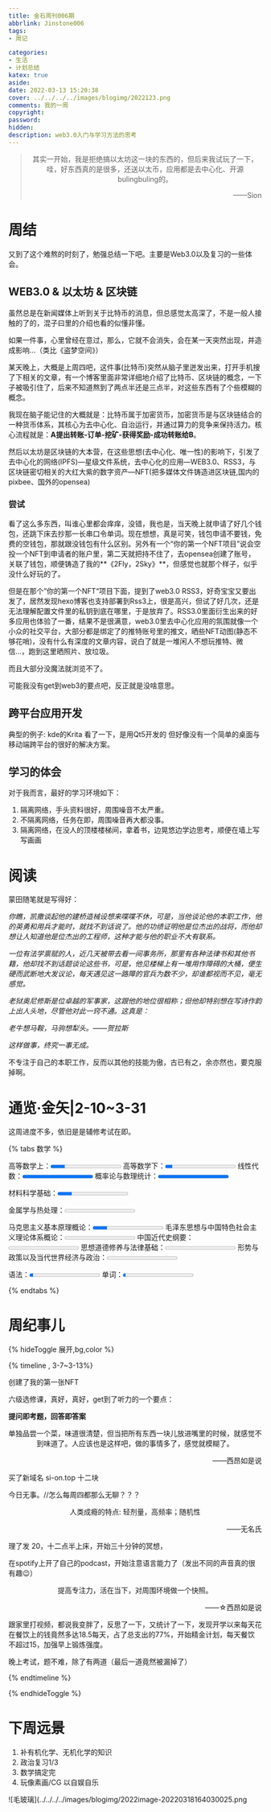 ```yaml
---
title: 金石周刊006期
abbrlink: Jinstone006
tags:
- 周记

categories:
- 生活
- 计划总结
katex: true
aside: 
date: 2022-03-13 15:20:38
cover: ../../../../images/blogimg/2022123.png
comments: 我的一周
copyright:
password:
hidden: 
description: web3.0入门与学习方法的思考
---
```


> <center>其实一开始，我是拒绝搞以太坊这一块的东西的，但后来我试玩了一下，哇，好东西真的是很多，还送以太币，应用都是去中心化、开源bulingbuling的。</center>
> <p align="right">——Sion</p>

# 周结

又到了这个难熬的时刻了，勉强总结一下吧。主要是Web3.0以及复习的一些体会。



## WEB3.0 & 以太坊 & 区块链

虽然总是在新闻媒体上听到关于比特币的消息，但总感觉太高深了，不是一般人接触的了的，混子曰里的介绍也看的似懂非懂。

如果一件事，心里曾经在意过，那么，它就不会消失，会在某一天突然出现，并造成影响…（类比《盗梦空间》）

某天晚上，大概是上周四吧，这件事(比特币)突然从脑子里迸发出来，打开手机搜了下相关的文章，有一个博客里面非常详细地介绍了比特币、区块链的概念，一下子被吸引住了，后来不知道熬到了两点半还是三点半，对这些东西有了个些模糊的概念。

我现在脑子能记住的大概就是：比特币属于加密货币，加密货币是与区块链结合的一种货币体系，其核心为去中心化、自治运行，并通过算力的竞争来保持活力。核心流程就是：**A提出转账-订单-挖矿-获得奖励-成功转账给B**。

然后以太坊是区块链的大本营，在这些思想(去中心化、唯一性)的影响下，引发了去中心化的网络(IPFS)—星级文件系统，去中心化的应用—WEB3.0、RSS3，与区块链密切相关的大红大紫的数字资产—NFT(把多媒体文件铸造进区块链,国内的pixbee、国外的opensea)

### 尝试

看了这么多东西，叫谁心里都会痒痒，没错，我也是，当天晚上就申请了好几个钱包，还跳下床去抄那一长串口令单词。现在想想，真是可笑，钱包申请不要钱，免费的空钱包，那就跟没钱包有什么区别。另外有一个“你的第一个NFT项目”说会空投一个NFT到申请者的账户里，第二天就把持不住了，去opensea创建了账号，关联了钱包，顺便铸造了我的**《2Fly，2Sky》**，但感觉也就那个样子，似乎没什么好玩的了。

但是在那个”你的第一个NFT“项目下面，提到了web3.0 RSS3，好奇宝宝又要出发了，居然发现hexo博客也支持部署到Rss3上，很是高兴，但试了好几次，还是无法理解配置文件里的私钥到底在哪里，于是放弃了。RSS3.0里面衍生出来的好多应用也体验了一番，结果不是很满意，web3.0里去中心化应用的氛围就像一个小众的社交平台，大部分都是绑定了的推特账号里的推文，晒些NFT动图(静态不够花哨)，没有什么有深度的文章内容，说白了就是一堆闲人不想玩推特、微信…，跑到这里晒照片、放垃圾。

而且大部分没魔法就浏览不了。

可能我没有get到web3的要点吧，反正就是没啥意思。

## 跨平台应用开发

典型的例子: kde的Krita 看了一下，是用Qt5开发的
但好像没有一个简单的桌面与移动端跨平台的很好的解决方案。

## 学习的体会

对于我而言，最好的学习环境如下：

1. 隔离网络，手头资料很好，周围噪音不太严重。
2. 不隔离网络，任务在即，周围噪音再大都没事。
3. 隔离网络，在没人的顶楼楼梯间，拿着书，边晃悠边学边思考，顺便在墙上写写画画

# 阅读

蒙田随笔就是写得好：



*你瞧，凯撒谈起他的建桥造械设想来喋喋不休，可是，当他谈论他的本职工作，他的英勇和用兵才能时，就找不到话说了。他的功绩证明他是位杰出的战将，而他却想让人知道他是位杰出的工程师，这种才能与他的职业不大有联系。*

*一位有法学禀赋的人，近几天被带去看一间事务所，那里有各种法律书和其他书籍，他却找不到话题谈论这些书，可是，他见楼梯上有一堆用作障碍的大桶，便生硬而武断地大发议论，每天遇见这一路障的官兵为数不少，却谁都视而不见，毫无感觉。*

*老狱奥尼修斯是位卓越的军事家，这跟他的地位很相称；但他却特别想在写诗作韵上出人头地，尽管他对此一窍不通。这真是：*

*老牛想马鞍，马驹想犁头。——贺拉斯*

*这样做事，终究一事无成。*



不专注于自己的本职工作，反而以其他的技能为傲，古已有之，余亦然也，要克服掉啊。

# 通览·金矢|2-10~3-31

这周进度不多，依旧是是辅修考试在即。

{% tabs 数学 %}
<!-- tab 数学 -->

高等数学上：<progress max="100" value="20" id="progress"></progress>
高等数学下：<progress max="100" value="10" id="progress"></progress>
线性代数：<progress max="100" value="100" id="progress"></progress>
概率论与数理统计：<progress max="100" value="100" id="progress"></progress>

<!-- endtab -->

<!-- tab 专业课 -->

材料科学基础：<progress max="100" value="20" id="progress"></progress>

金属学与热处理：<progress max="100" value="0" id="progress"></progress>

<!-- endtab -->

<!-- tab 政治 -->

马克思主义基本原理概论：<progress max="100" value="20" id="progress"></progress>
毛泽东思想与中国特色社会主义理论体系概论：<progress max="100" value="0" id="progress"></progress>
中国近代史纲要：<progress max="100" value="0" id="progress"></progress>
思想道德修养与法律基础：<progress max="100" value="0" id="progress"></progress>
形势与政策以及当代世界经济与政治：<progress max="100" value="0" id="progress"></progress>

<!-- endtab -->

<!-- tab 英语 -->

语法：<progress max="100" value="5" id="progress"></progress>
单词：<progress max="100" value="4" id="progress"></progress>

<!-- endtab -->
{% endtabs %}

# 周纪事儿

{% hideToggle 展开,bg,color %}

{% timeline ,  3-7~3-13%}

<!-- timeline 周一 -->

创建了我的第一张NFT

<!-- endtimeline -->
<!-- timeline 周二 -->
六级选修课，真好，真好，get到了听力的一个要点：

**提问即考题，回答即答案**

<!-- endtimeline -->

<!-- timeline 周三 -->

 <center>单独品尝一个菜，味道很清楚，但当把所有东西一块儿放进嘴里的时候，就感觉不到味道了。人应该也是这样吧，做的事情多了，感觉就模糊了。 </center>
 <p align="right">——西昂如是说</p>

买了新域名 si-on.top 十二块

<!-- endtimeline -->

<!-- timeline 周四 -->

今日无事。//怎么每周四都那么无聊？？？

<!-- endtimeline -->

<!-- timeline 周五 -->

 <center>人类成瘾的特点: 轻剂量，高频率；随机性
 </center>
 <p align="right">——无名氏</p>

理了发 20，十二点半上床，开始三十分钟的冥想，

<!-- endtimeline -->

<!-- timeline 周六 -->
在spotify上开了自己的podcast，开始注意语言能力了（发出不同的声音真的很有趣😉）
<!-- endtimeline -->

<!-- timeline 周日 -->

 <center>
提高专注力，活在当下，对周围环境做一个快照。
 </center>
 <p align="right">——☆西昂如是说</p>

跟家里打视频，都说我变胖了，反思了一下，又统计了一下，发现开学以来每天花在餐饮上的钱竟然多达18.5每天，占了总支出的77%，开始精金计划，每天餐饮不超过15，加强早上锻炼强度。

晚上考试，题不难，除了有两道（最后一道竟然被漏掉了）

<!-- endtimeline -->

{% endtimeline %}

{% endhideToggle %}

# 下周远景

1. 补有机化学、无机化学的知识
2. 政治复习1/3
3. 数学搞定完
4. 玩像素画/CG 以自娱自乐

![毛玻璃](../../../../images/blogimg/2022image-20220318164030025.png
